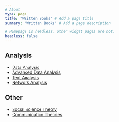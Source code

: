 ```yaml
---
# About
type: page
title: "Written Books" # Add a page title
summary: "Written Books" # Add a page description

# Homepage is headless, other widget pages are not.
headless: false
---
```


## Analysis

 * [Data Analysis](https://bookdown.org/mike/data_analysis/)
 * [Advanced Data Analysis](https://bookdown.org/mike/advanced_data_analysis/)
 * [Text Analysis](https://bookdown.org/mike/text_analysis/)
 * [Network Analysis](https://bookdown.org/mike/network_analysis/)

<!--
 * [Bayesian Analysis](link)
 * [Survival Analysis](link)
 * [Meta Analysis](link)

 -->

## Other

 * [Social Science Theory](https://bookdown.org/mike/social-theory/)
 * [Communication Theories](https://bookdown.org/mike/comm_theory/)